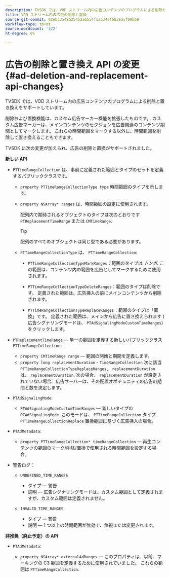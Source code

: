 ```yaml
---
description: TVSDK では、VOD ストリーム内の広告コンテンツのプログラムによる削除と置き換えをサポートしています。
title: VOD ストリーム内の広告の削除と置換
source-git-commit: 02ebc3548a254b2a6554f1ab34afbb3ea5f09bb8
workflow-type: tm+mt
source-wordcount: '372'
ht-degree: 0%

---
```


# 広告の削除と置き換え API の変更 {#ad-deletion-and-replacement-api-changes}

TVSDK では、VOD ストリーム内の広告コンテンツのプログラムによる削除と置き換えをサポートしています。

削除および置換機能は、カスタム広告マーカー機能を拡張したものです。 カスタム広告マーカーは、メインコンテンツのセクションを広告関連のコンテンツ期間としてマークします。 これらの時間範囲をマークする以外に、時間範囲を削除して置き換えることもできます。

TVSDK に次の変更が加えられ、広告の削除と置換がサポートされました。

**新しい API**

* `PTTimeRangeCollection` は、事前に定義された範囲とタイプのセットを定義するパブリッククラスです。

   * `property PTTimeRangeCollectionType type` 時間範囲のタイプを示します。
   * `property NSArray* ranges` は、時間範囲の設定に使用されます。

     配列内で期待されるオブジェクトのタイプは次のとおりです `PTReplacementTimeRange` または `CMTimeRange`.

     >[!TIP]
     >
     >配列のすべてのオブジェクトは同じ型である必要があります。

   * `PTTimeRangeCollectionType` は、 `PTTimeRangeCollection`:

      * `PTTimeRangeCollectionTypeMarkRanges`：範囲のタイプは *トンボ*. この範囲は、コンテンツ内の範囲を広告としてマークするために使用されます。

      * `PTTimeRangeCollectionTypeDeleteRanges`：範囲のタイプは削除です。 定義された範囲は、広告挿入の前にメインコンテンツから削除されます。
      * `PTTimeRangeCollectionTypeReplaceRanges`：範囲のタイプは「置換」です。 定義された範囲は、メインから広告に置き換えられます ( 広告シグナリングモードは、 `PTAdSignalingModeCustomTimeRanges`) をクリックします。

* `PTReplacementTimeRange`  — 単一の範囲を定義する新しいパブリッククラス `PTTimeRangeCollection`:

   * `property CMTimeRange range`  — 範囲の開始と期間を定義します。
   * `property long replacementDuration` - `TimeRangeCollection` 次に該当 `PTTimeRangeCollectionTypeReplaceRanges`、 `replacementDuration` は、 `replacementDuration`. 次の場合、 `replacementDuration` が設定されていない場合、広告サーバーは、その配置オポチュニティの広告の期間と数を決定します。

* `PTAdSignalingMode`:

   * `PTAdSignalingModeCustomTimeRanges`  — 新しいタイプの `PTAdSignalingMode`. このモードは、 `PTTimeRangeCollection` タイプ `PTTimeRangeCollectionReplace` 置換範囲に基づく広告挿入の場合。

* `PTAdMetadata`:

   * `property PTTimeRangeCollection* timeRangeCollection`  — 再生コンテンツの範囲のマーク/削除/置換で使用される時間範囲を設定する場合。

* 警告ログ：

   * `UNDEFINED_TIME_RANGES`

      * タイプ — 警告
      * 説明 — 広告シグナリングモードは、カスタム範囲として定義されますが、カスタム範囲は定義されません。

   * `INVALID_TIME_RANGES`

      * タイプ — 警告
      * 説明 — 1 つ以上の時間範囲が無効で、無視または変更されます。

**非推奨（廃止予定）の API**

* `PTAdMetadata`:

   * `property NSArray* externalAdRanges`  — このプロパティは、以前、マーキングの C3 範囲を定義するために使用されていました。 これらの範囲は `PTTimeRangeCollection`.
